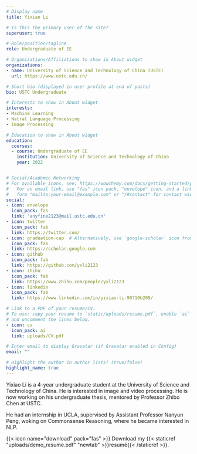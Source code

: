 ```yaml
---
# Display name
title: Yixiao Li

# Is this the primary user of the site?
superuser: true

# Role/position/tagline
role: Undergraduate of EE

# Organizations/Affiliations to show in About widget
organizations:
- name: University of Science and Technology of China (USTC)
  url: https://www.ustc.edu.cn/

# Short bio (displayed in user profile at end of posts)
bio: USTC Undergraduate 

# Interests to show in About widget
interests:
- Machine Learning
- Natral Language Processing
- Image Processing

# Education to show in About widget
education:
  courses:
  - course: Undergraduate of EE
    institution: University of Science and Technology of China
    year: 2022


# Social/Academic Networking
# For available icons, see: https://wowchemy.com/docs/getting-started/page-builder/#icons
#   For an email link, use "fas" icon pack, "envelope" icon, and a link in the
#   form "mailto:your-email@example.com" or "/#contact" for contact widget.
social:
- icon: envelope
  icon_pack: fas
  link: 'anyfine2123@mail.ustc.edu.cn'
- icon: twitter
  icon_pack: fab
  link: https://twitter.com/
- icon: graduation-cap  # Alternatively, use `google-scholar` icon from `ai` icon pack
  icon_pack: fas
  link: https://scholar.google.com
- icon: github
  icon_pack: fab
  link: https://github.com/yxli2123
- icon: zhihu
  icon_pack: fab
  link: https://www.zhihu.com/people/yxli2123
- icon: linkedin
  icon_pack: fab
  link: https://www.linkedin.com/in/yixiao-li-90710b209/

# Link to a PDF of your resume/CV.
# To use: copy your resume to `static/uploads/resume.pdf`, enable `ai` icons in `params.toml`, 
# and uncomment the lines below.
- icon: cv
  icon_pack: ai
  link: uploads/CV.pdf

# Enter email to display Gravatar (if Gravatar enabled in Config)
email: ""

# Highlight the author in author lists? (true/false)
highlight_name: true
---
```


Yixiao Li is a 4-year undergraduate student at the University of Science and Technology of China. He is interested in image and video processing. He is now working on his undergraduate thesis, mentored by Professor Zhibo Chen at USTC.

He had an internship in UCLA, supervised by Assistant Professor Nanyun Peng, woking on Commonsense Reasoning, where he became interested in NLP.

{{< icon name="download" pack="fas" >}} Download my {{< staticref "uploads/demo_resume.pdf" "newtab" >}}resumé{{< /staticref >}}.
